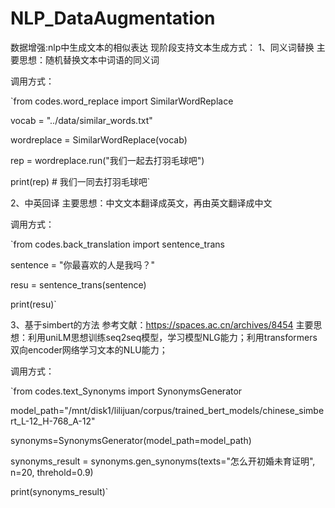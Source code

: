 # NLP_DataAugmentation
数据增强:nlp中生成文本的相似表达
现阶段支持文本生成方式：
1、同义词替换
主要思想：随机替换文本中词语的同义词

调用方式：

`from codes.word_replace import SimilarWordReplace

vocab = "../data/similar_words.txt"

wordreplace = SimilarWordReplace(vocab)

rep = wordreplace.run("我们一起去打羽毛球吧")

print(rep)  # 我们一同去打羽毛球吧`

2、中英回译
主要思想：中文文本翻译成英文，再由英文翻译成中文

调用方式：

`from codes.back_translation import sentence_trans

sentence = "你最喜欢的人是我吗？"  

resu = sentence_trans(sentence)  

print(resu)`

3、基于simbert的方法
参考文献：https://spaces.ac.cn/archives/8454
主要思想：利用uniLM思想训练seq2seq模型，学习模型NLG能力；利用transformers双向encoder网络学习文本的NLU能力；

调用方式：

`from codes.text_Synonyms import SynonymsGenerator

model_path="/mnt/disk1/lilijuan/corpus/trained_bert_models/chinese_simbert_L-12_H-768_A-12"

synonyms=SynonymsGenerator(model_path=model_path)

synonyms_result = synonyms.gen_synonyms(texts="怎么开初婚未育证明", n=20, threhold=0.9)

print(synonyms_result)`